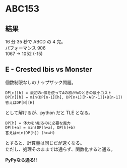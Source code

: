 # ABC153

## 結果

16 分 35 秒で ABCD の 4 完。\
パフォーマンス 906 \
1067 → 1052 (-15)

## E - Crested Ibis vs Monster

個数制限なしのナップザック問題。

```
DP[n][h] = 最初のn個を使ってAの和がhのときの最小コスト
DP[n][h] = min(DP[n-1][h], DP[n+1][h-A[n-1]]+B[n-1])
答えはDP[N][H]
```

として解けるが、python だと TLE となる。

```
DP[h] = 体力をh削るのに必要な魔力
DP[h+a] = min(DP[h+a], DP[h]+b)
答えはmin(DP[h]) (h>=H)
```

とすると、計算量は同じだが速くなる。\
ただし、処理そのままでは通らず、関数化すると通る。

 **PyPyなら通る!!**
